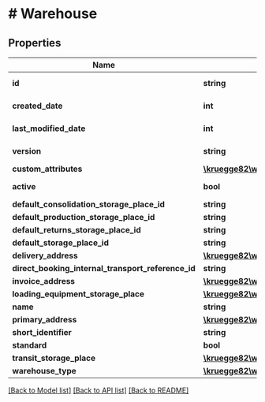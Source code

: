 # # Warehouse

## Properties

Name | Type | Description | Notes
------------ | ------------- | ------------- | -------------
**id** | **string** |  | [optional] [readonly]
**created_date** | **int** |  | [optional] [readonly]
**last_modified_date** | **int** |  | [optional] [readonly]
**version** | **string** |  | [optional] [readonly]
**custom_attributes** | [**\kruegge82\weclapp\Model\CustomAttribute[]**](CustomAttribute.md) |  | [optional]
**active** | **bool** |  | [optional] [readonly]
**default_consolidation_storage_place_id** | **string** |  | [optional]
**default_production_storage_place_id** | **string** |  | [optional]
**default_returns_storage_place_id** | **string** |  | [optional]
**default_storage_place_id** | **string** |  | [optional]
**delivery_address** | [**\kruegge82\weclapp\Model\Address**](Address.md) |  | [optional]
**direct_booking_internal_transport_reference_id** | **string** |  | [optional]
**invoice_address** | [**\kruegge82\weclapp\Model\Address**](Address.md) |  | [optional]
**loading_equipment_storage_place** | [**\kruegge82\weclapp\Model\MinimalStoragePlace**](MinimalStoragePlace.md) |  | [optional]
**name** | **string** |  | [optional]
**primary_address** | [**\kruegge82\weclapp\Model\Address**](Address.md) |  | [optional]
**short_identifier** | **string** |  | [optional]
**standard** | **bool** |  | [optional]
**transit_storage_place** | [**\kruegge82\weclapp\Model\MinimalStoragePlace**](MinimalStoragePlace.md) |  | [optional]
**warehouse_type** | [**\kruegge82\weclapp\Model\StoreType**](StoreType.md) |  | [optional]

[[Back to Model list]](../../README.md#models) [[Back to API list]](../../README.md#endpoints) [[Back to README]](../../README.md)

